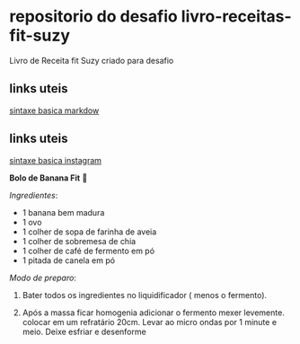 # repositorio do desafio  livro-receitas-fit-suzy
Livro de Receita fit Suzy criado para desafio

## links uteis
[sintaxe basica markdow](https://www.markdownguide.org/)
## links uteis
[sintaxe basica instagram](https://www.instagram.com)

**Bolo de Banana Fit**  :banana:

*Ingredientes*:

- 1 banana bem madura
- 1 ovo
- 1 colher de sopa de farinha de aveia
- 1 colher de sobremesa de chia
- 1 colher de café de fermento em pó
- 1 pitada de canela em pó

*Modo de preparo*:

1. Bater todos os ingredientes no liquidificador ( menos o fermento).

2. Após a massa ficar homogenia  adicionar o fermento mexer levemente. 
   colocar em um refratário 20cm.
   Levar ao micro ondas por 1 minute e meio.
   Deixe esfriar e desenforme

